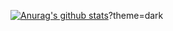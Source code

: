 [![Anurag's github stats](https://github-readme-stats.vercel.app/api?username=BrunuhVille)](https://github.com/anuraghazra/github-readme-stats)?theme=dark

